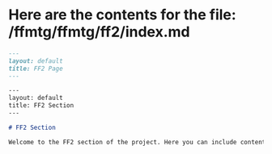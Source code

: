 # Here are the contents for the file: /ffmtg/ffmtg/ff2/index.md

```markdown
---
layout: default
title: FF2 Page
---

---
layout: default
title: FF2 Section
---

# FF2 Section

Welcome to the FF2 section of the project. Here you can include content specific to this section.
```